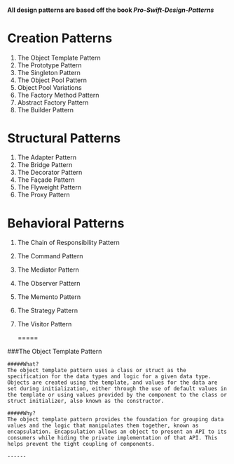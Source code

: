 #### All design patterns are based off the book _Pro-Swift-Design-Patterns_

# Creation Patterns
1. The Object Template Pattern
2. The Prototype Pattern
3. The Singleton Pattern
4. The Object Pool Pattern
5. Object Pool Variations
6. The Factory Method Pattern
7. Abstract Factory Pattern
8. The Builder Pattern 

# Structural Patterns
1. The Adapter Pattern
2. The Bridge Pattern
3. The Decorator Pattern
4. The Façade Pattern
5. The Flyweight Pattern
6. The Proxy Pattern

# Behavioral Patterns
1. The Chain of Responsibility Pattern
2. The Command Pattern
3. The Mediator Pattern
4. The Observer Pattern
5. The Memento Pattern
6. The Strategy Pattern
7. The Visitor Pattern

	=====

###The Object Template Pattern

	#####What?
    The object template pattern uses a class or struct as the specification for the data types and logic for a given data type. Objects are created using the template, and values for the data are set during initialization, either through the use of default values in the template or using values provided by the component to the class or struct initializer, also known as the constructor.
    
    #####Why?
    The object template pattern provides the foundation for grouping data values and the logic that manipulates them together, known as encapsulation. Encapsulation allows an object to present an API to its consumers while hiding the private implementation of that API. This helps prevent the tight coupling of components.
    
    ------